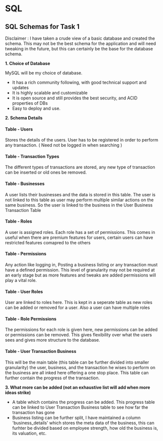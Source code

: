 # SQL
## SQL Schemas for Task 1

Disclaimer : I have taken a crude view of a basic database and created the schema. This may not be the best schema for the application and will need tweaking in the future, but this can certainly be the base for the database schema.

**1. Choice of Database**

MySQL will be my choice of database.
- It has a rich community following, with good technical support and updates
- It is highly scalable and customizable
- It is open source and still provides the best security, and ACID properties of DBs
- Easy to deploy and use.

**2. Schema Details**

#### Table - Users
Stores the details of the users. User has to be registered in order to perform any transaction. ( Need not be logged in when searching )

#### Table - Transaction Types
The different types of transactions are stored, any new type of transaction can be inserted or old ones be removed.

#### Table - Businesses
A user lists their businesses and the data is stored in this table. The user is not linked to this table as user may perform multiple similar actions on the same business. So the user is linked to the business in the User Business Transaction Table

#### Table - Roles
A user is assigned roles. Each role has a set of permissions. This comes in useful when there are premium features for users, certain users can have restricted features comapred to the others

#### Table - Permissions
Any action like logging in, Posting a business listing or any transaction must have a defined permission. This level of granularity may not be required at an early stage but as more features and tweaks are added permissions will play a vital role.

#### Table - User Roles
User are linked to roles here. This is kept in a seperate table as new roles can be added or removed for a user. Also a user can have multiple roles

#### Table - Role Permissions
The permissions for each role is given here, new permissions can be added or permissions can be removed. This gives flexibility over what the users sees and gives more structure to the database.

#### Table - User Transaction Business
This will be the main table (this table can be further divided into smaller granularity) the user, business, and the transaction he wises to perform on the business are all inked here offering a one stop place. This table can further contain the progress of the transaction.

**3. What more can be added (not an exhaustive list will add when more ideas strike)**

- A table which contains the progress can be added. This progress table can be linked to User Transaction Business table to see how far the transaction has gone
- Business listing can be further split, I have maintained a column 'business_details' which stores the meta data of the business, this can furhter be divided based on employee strength, how old the business is, its valuation, etc. 
